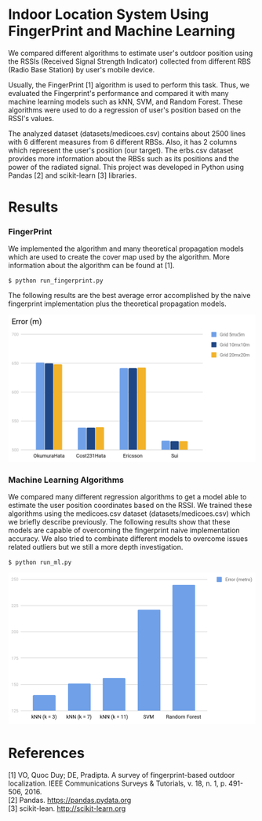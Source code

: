 # Indoor Location System Using FingerPrint and Machine Learning

We compared different algorithms to estimate user's outdoor position using the RSSIs (Received Signal Strength Indicator) collected from different RBS (Radio Base Station) by user's mobile device.

Usually, the FingerPrint [1] algorithm is used to perform this task. Thus, we evaluated the Fingerprint's performance and compared it with many machine learning models such as kNN, SVM, and Random Forest. These algorithms were used to do a regression of user's position based on the RSSI's values.

The analyzed dataset (datasets/medicoes.csv) contains about 2500 lines with 6 different measures from 6 different RBSs. Also, it has 2 columns which represent the user's position (our target). The erbs.csv dataset provides more information about the RBSs such as its positions and the power of the radiated signal. This project was developed in Python using Pandas [2] and scikit-learn [3] libraries.

# Results

### FingerPrint ###

We implemented the algorithm and many theoretical propagation models which are used to create the cover map used by the algorithm.
More information about the algorithm can be found at [1]. 

	$ python run_fingerprint.py

The following results are the best average error accomplished by the naive fingerprint implementation plus the theoretical propagation models.

![finger-print](https://github.com/marcelsan/commoveis/blob/master/outputs/results-fingerprint.png)

### Machine Learning Algorithms ###

We compared many different regression algorithms to get a model able to estimate the user position coordinates based on the RSSI. We trained these algorithms using the medicoes.csv dataset (datasets/medicoes.csv) which we briefly describe previously. The following results show that these models are capable of overcoming the fingerprint naive implementation accuracy. We also tried to combinate different models to overcome issues related outliers but we still a more depth investigation.

	$ python run_ml.py

![machine-leaning](https://github.com/marcelsan/commoveis/blob/master/outputs/results-ml.png)

# References

[1] VO, Quoc Duy; DE, Pradipta. A survey of fingerprint-based outdoor localization. IEEE Communications Surveys & Tutorials, v. 18, n. 1, p. 491-506, 2016. <br />
[2] Pandas. https://pandas.pydata.org <br />
[3]	scikit-lean. http://scikit-learn.org <br />